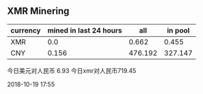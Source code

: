 ## XMR Minering

|currency|mined in last 24 hours|all|in pool|
|---|---|---|---|
|XMR|0.0|0.662|0.455|
|CNY|0.156|476.192|327.147|

今日美元对人民币 6.93	今日xmr对人民币719.45


2018-10-19 17:55